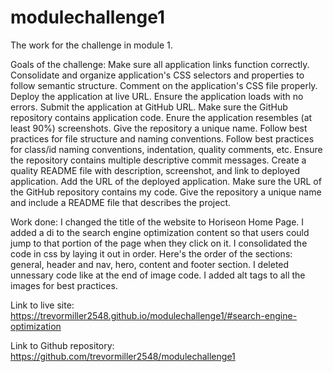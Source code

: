 # modulechallenge1
The work for the challenge in module 1. 

Goals of the challenge:
Make sure all application links function correctly.
Consolidate and organize application's CSS selectors and properties to follow semantic structure.
Comment on the application's CSS file properly.
Deploy the application at live URL.
Ensure the application loads with no errors.
Submit the application at GitHub URL.
Make sure the GitHub repository contains application code.
Enure the application resembles (at least 90%) screenshots.
Give the repository a unique name.
Follow best practices for file structure and naming conventions.
Follow best practices for class/id naming conventions, indentation, quality comments, etc.
Ensure the repository contains multiple descriptive commit messages.
Create a quality README file with description, screenshot, and link to deployed application.
Add the URL of the deployed application.
Make sure the URL of the GitHub repository contains my code. Give the repository a unique name and include a README file that describes the project.

Work done: I changed the title of the website to Horiseon Home Page. I added a di to the search engine optimization content so that users could jump to that portion of the page when they click on it. I consolidated the code in css by laying it out in order. Here's the order of the sections: general, header and nav, hero, content and footer section. I deleted unnessary code like </image> at the end of image code. I added alt tags to all the images for best practices. 

Link to live site:
https://trevormiller2548.github.io/modulechallenge1/#search-engine-optimization

Link to Github repository: 
https://github.com/trevormiller2548/modulechallenge1

